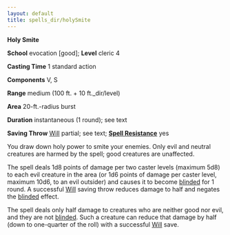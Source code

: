 ```yaml
---
layout: default
title: spells_dir/holySmite
---
```

 **Holy Smite**

**School** evocation [good]; **Level** cleric 4

**Casting Time** 1 standard action

**Components** V, S

**Range** medium (100 ft. + 10 ft._dir/level)

**Area** 20-ft.-radius burst

**Duration** instantaneous (1 round); see text

**Saving Throw** [Will](../../combat#_will) partial; see text; **[Spell Resistance](../../glossary#_spell-resistance)** yes

You draw down holy power to smite your enemies. Only evil and neutral creatures are harmed by the spell; good creatures are unaffected.

The spell deals 1d8 points of damage per two caster levels (maximum 5d8) to each evil creature in the area (or 1d6 points of damage per caster level, maximum 10d6, to an evil outsider) and causes it to become [blinded](../../glossary#_blinded) for 1 round. A successful [Will](../../combat#_will) saving throw reduces damage to half and negates the [blinded](../../glossary#_blinded) effect.

The spell deals only half damage to creatures who are neither good nor evil, and they are not [blinded](../../glossary#_blinded). Such a creature can reduce that damage by half (down to one-quarter of the roll) with a successful [Will](../../combat#_will) save.


